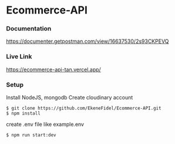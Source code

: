 # Ecommerce-API

### Documentation

https://documenter.getpostman.com/view/16637530/2s93CKPEVQ

### Live Link

https://ecommerce-api-tan.vercel.app/

### Setup

Install NodeJS, mongodb
Create cloudinary account

```console
$ git clone https://github.com/EkeneFidel/Ecommerce-API.git
$ npm install
```

create .env file like example.env

```console
$ npm run start:dev
```
